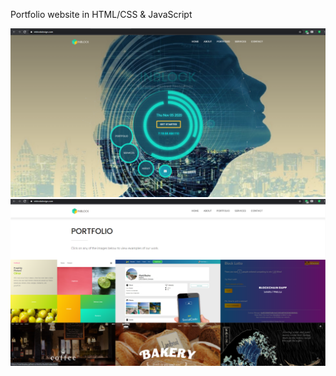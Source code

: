 Portfolio website in HTML/CSS & JavaScript

<img src="https://github.com/markbayley/portfolio/blob/master/public/inblock.png" width="auto" height="auto"/>

<img src="https://github.com/markbayley/portfolio/blob/master/public/portfolio.png" width="auto" height="auto"/>

          